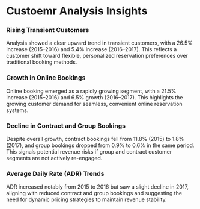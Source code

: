 # Custoemr Analysis Insights

### Rising Transient Customers
Analysis showed a clear upward trend in transient customers, with a 26.5% increase (2015–2016) and 5.4% increase (2016–2017). This reflects a customer shift toward flexible, personalized reservation preferences over traditional booking methods.

### Growth in Online Bookings
Online booking emerged as a rapidly growing segment, with a 21.5% increase (2015–2016) and 6.5% growth (2016–2017). This highlights the growing customer demand for seamless, convenient online reservation systems.

### Decline in Contract and Group Bookings
Despite overall growth, contract bookings fell from 11.8% (2015) to 1.8% (2017), and group bookings dropped from 0.9% to 0.6% in the same period. This signals potential revenue risks if group and contract customer segments are not actively re-engaged.

### Average Daily Rate (ADR) Trends
ADR increased notably from 2015 to 2016 but saw a slight decline in 2017, aligning with reduced contract and group bookings and suggesting the need for dynamic pricing strategies to maintain revenue stability.
